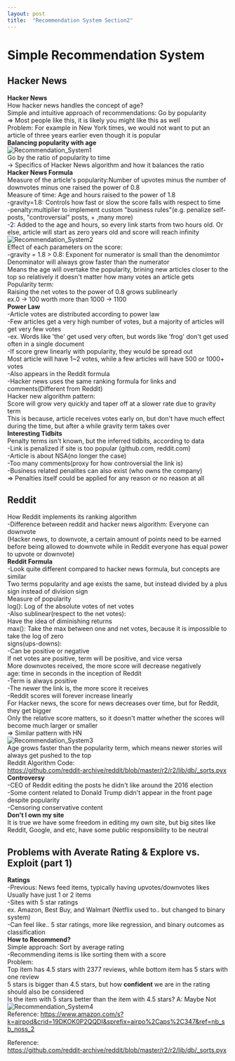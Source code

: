 ```yaml
---
layout: post
title:  "Recommendation System Section2"
---
```


# Simple Recommendation System 

## Hacker News
**Hacker News** <br/>
How hacker news handles the concept of age? <br/>
Simple and intuitive approach of recommendations: Go by popularity <br/>
=> Most people like this, it is likely you might like this as well <br/>
Problem: For example in New York times, we would not want to put an article of three years earlier even though it is popular <br/>
**Balancing popularity with age** <br/>
![Recommendation_System1](https://github.com/growingpenguin/growingpenguin.github.io/assets/110277903/d804b993-f520-4bf7-b2d6-0698950d0c86) <br/>
Go by the ratio of popularity to time <br/>
-> Specifics of Hacker News algorithm and how it balances the ratio <br/>
**Hacker News Formula** <br/>
Measure of the article's popularity:Number of upvotes minus the number of downvotes minus one raised the power of 0.8 <br/>
Measure of time: Age and hours raised to the power of 1.8 <br/>
-gravity=1.8: Controls how fast or slow the score falls with respect to time <br/>
-penalty:multiplier to implement custom "business rules"(e.g. penalize self-posts, "controversial" posts, + ,many more) <br/>
-2: Added to the age and hours, so every link starts from two hours old. Or else, article will start as zero years old and score will reach infinity <br/>
![Recommendation_System2](https://github.com/growingpenguin/growingpenguin.github.io/assets/110277903/bae74656-c8e2-4f33-8c1c-30a8137165e5) <br/>
Effect of each parameters on the score: <br/>
-gravity = 1.8 > 0.8: Exponent for numerator is small than the denomimtor <br/>
Denominator will always grow faster than the numerator <br/>
Means the age will overtake the popularity, brining new articles closer to the top so relatively it doesn't matter how many votes an article gets <br/>
Popularity term: <br/>
Raising the net votes to the power of 0.8 grows sublinearly <br/>
ex.0 -> 100 worth more than 1000 -> 1100 <br/>
**Power Law** <br/>
-Article votes are distributed according to power law <br/>
-Few articles get a very high number of votes, but a majority of articles will get very few votes <br/>
-ex. Words like 'the' get used very often, but words like 'frog' don't get used often in a single document <br/>
-If score grew linearly with popularity, they would be spread out <br/>
Most article will have 1~2 votes, while a few articles will have 500 or 1000+ votes <br/>
-Also appears in the Reddit formula <br/>
-Hacker news uses the same ranking formula for links and comments(Different from Reddit) <br/>
Hacker new algorithm pattern: <br/>
Score will grow very quickly and taper off at a slower rate due to gravity term <br/>
This is because, article receives votes early on, but don't have much effect during the time, but after a while gravity term takes over <br/>
**Interesting Tidbits** <br/>
Penalty terms isn't known, but the inferred tidbits, according to data <br/>
-Link is penalized if site is too popular (github.com, reddit.com) <br/>
-Article is about NSA(no longer the case) <br/>
-Too many comments(proxy for how controversial the link is) <br/>
-Business related penalites can also exist (who owns the company) <br/>
=> Penalties itself could be applied for any reason or no reason at all <br/>

## Reddit
How Reddit implements its ranking algorithm <br/>
-Difference between reddit and hacker news algorithm: Everyone can downvote <br/>
(Hacker news, to downvote, a certain amount of points need to be earned before being allowed to downvote while in Reddit everyone has equal power to upvote or downvote) <br/>
**Reddit Formula** <br/>
-Look quite different compared to hacker news formula, but concepts are similar<br/>
Two terms popularity and age exists the same, but instead divided by a plus sign instead of division sign <br/>
Measure of popularity <br/>
log(): Log of the absolute votes of net votes <br/>
-Also sublinear(respect to the net votes): <br/>
Have the idea of diminishing returns <br/>
max(): Take the max between one and net votes, because it is impossible to take the log of zero <br/>
signs(ups-downs):  <br/>
-Can be positive or negative <br/>
If net votes are positive, term will be positive, and vice versa <br/>
More downvotes received, the more score will decrease negatively <br/>
age: time in seconds in the inception of Reddit <br/>
-Term is always positive <br/>
-The newer the link is, the more score it receives <br/>
-Reddit scores will forever increase linearly <br/>
For Hacker news, the score for news decreases over time, but for Reddit, they get bigger <br/>
Only the relative score matters, so it doesn't matter whether the scores will become much larger or smaller <br/>
=> Similar pattern with HN <Br/>
![Recommendation_System3](https://github.com/growingpenguin/growingpenguin.github.io/assets/110277903/aa9172b8-ea88-40a3-ba5f-cb516d5c2d0f) <br/>
Age grows faster than the popularity term, which means newer stories will always get pushed to the top <br/>
Reddit Algorithm Code: <br/>
https://github.com/reddit-archive/reddit/blob/master/r2/r2/lib/db/_sorts.pyx <br/>
**Controversy** <br/>
-CEO of Reddit editing the posts he didn't like around the 2016 election <br/>
-Some content related to Donald Trump didn't appear in the front page despite popularity <br/>
-Censoring conservative content <br/>
**Don't I own my site** <br/>
It is true we have some freedom in editing my own site, but big sites like Reddit, Google, and etc, have some public responsibility to be neutral <br/>

## Problems with Averate Rating & Explore vs. Exploit (part 1)
**Ratings** <br/>
-Previous: News feed items, typically having upvotes/downvotes likes <br/>
Usually have just 1 or 2 items <br/>
-Sites with 5 star ratings <br/>
ex. Amazon, Best Buy, and Walmart (Netflix used to.. but changed to binary system)<br/>
-Can feel like.. 5 star ratings, more like regression, and binary outcomes as classification <br/>
**How to Recommend?** <br/>
Simple approach: Sort by average rating<br/>
-Recommending items is like sorting them with a score <br/>
Problem: <br/>
Top item has 4.5 stars with 2377 reviews, while bottom item has 5 stars with one review <br/>
5 stars is bigger than 4.5 stars, but how **confident** we are in the rating should also be considered <br/>
Is the item with 5 stars better than the item with 4.5 stars? A: Maybe Not <br/>
![Recommendation_System4](https://github.com/growingpenguin/growingpenguin.github.io/assets/110277903/9697d4f5-5455-49a6-ad2d-d40ea61ae14d) <br/>
Reference: https://www.amazon.com/s?k=airpod&crid=19DKOK0P2QQDI&sprefix=airpo%2Caps%2C347&ref=nb_sb_noss_2 <br/>



Reference: <br/>
https://github.com/reddit-archive/reddit/blob/master/r2/r2/lib/db/_sorts.pyx <br/>



